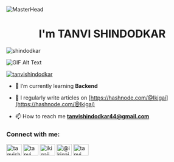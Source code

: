 ![MasterHead](https://user-images.githubusercontent.com/74038190/241765440-80728820-e06b-4f96-9c9e-9df46f0cc0a5.gif)
<h1 align="center"> I'm TANVI SHINDODKAR</h1>
<!-- <h3 align="center">A passionate </h3>
 -->

<p align="left"> <img src="https://komarev.com/ghpvc/?username=shindodkar&label=Profile%20views&color=0e75b6&style=flat" alt="shindodkar" /> </p>

![GIF Alt Text](https://res.cloudinary.com/practicaldev/image/fetch/s--z5X0MXQA--/c_limit%2Cf_auto%2Cfl_progressive%2Cq_66%2Cw_880/https://dev-to-uploads.s3.amazonaws.com/uploads/articles/j8wo9f1mou6g5469671h.gif)


<p align="left"> <a href="https://twitter.com/tanvishindodkar" target="blank"><img src="https://img.shields.io/twitter/follow/tanvishindodkar?logo=twitter&style=for-the-badge" alt="tanvishindodkar" /></a> </p>


- 🌱 I’m currently learning **Backend**

- 📝 I regularly write articles on [https://hashnode.com/@Ikigai](https://hashnode.com/@Ikigai)

- 📫 How to reach me **tanvishindodkar44@gmail.com**



<h3 align="left">Connect with me:</h3>
<p align="left">
<a href="https://twitter.com/tanvishindodkar" target="blank"><img align="center" src="https://raw.githubusercontent.com/rahuldkjain/github-profile-readme-generator/master/src/images/icons/Social/twitter.svg" alt="tanvishindodkar" height="30" width="40" /></a>
<a href="https://linkedin.com/in/tanvi shindodkar" target="blank"><img align="center" src="https://raw.githubusercontent.com/rahuldkjain/github-profile-readme-generator/master/src/images/icons/Social/linked-in-alt.svg" alt="tanvi shindodkar" height="30" width="40" /></a>
<a href="https://instagram.com/ikigaii" target="blank"><img align="center" src="https://raw.githubusercontent.com/rahuldkjain/github-profile-readme-generator/master/src/images/icons/Social/instagram.svg" alt="ikigaii" height="30" width="40" /></a>
<a href="https://hashnode.com/@ikigai" target="blank"><img align="center" src="https://raw.githubusercontent.com/rahuldkjain/github-profile-readme-generator/master/src/images/icons/Social/hashnode.svg" alt="@ikigai" height="30" width="40" /></a>
<a href="https://www.leetcode.com/tanvi shindodkar" target="blank"><img align="center" src="https://raw.githubusercontent.com/rahuldkjain/github-profile-readme-generator/master/src/images/icons/Social/leet-code.svg" alt="tanvi shindodkar" height="30" width="40" /></a>
</p>


